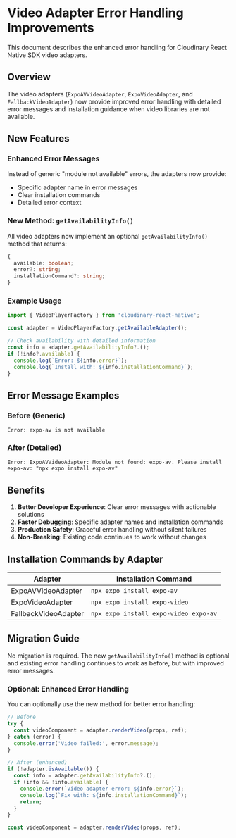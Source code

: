 # Video Adapter Error Handling Improvements

This document describes the enhanced error handling for Cloudinary React Native SDK video adapters.

## Overview

The video adapters (`ExpoAVVideoAdapter`, `ExpoVideoAdapter`, and `FallbackVideoAdapter`) now provide improved error handling with detailed error messages and installation guidance when video libraries are not available.

## New Features

### Enhanced Error Messages

Instead of generic "module not available" errors, the adapters now provide:
- Specific adapter name in error messages
- Clear installation commands
- Detailed error context

### New Method: `getAvailabilityInfo()`

All video adapters now implement an optional `getAvailabilityInfo()` method that returns:

```typescript
{
  available: boolean;
  error?: string;
  installationCommand?: string;
}
```

### Example Usage

```typescript
import { VideoPlayerFactory } from 'cloudinary-react-native';

const adapter = VideoPlayerFactory.getAvailableAdapter();

// Check availability with detailed information
const info = adapter.getAvailabilityInfo?.();
if (!info?.available) {
  console.log(`Error: ${info.error}`);
  console.log(`Install with: ${info.installationCommand}`);
}
```

## Error Message Examples

### Before (Generic)
```
Error: expo-av is not available
```

### After (Detailed)
```
Error: ExpoAVVideoAdapter: Module not found: expo-av. Please install expo-av: "npx expo install expo-av"
```

## Benefits

1. **Better Developer Experience**: Clear error messages with actionable solutions
2. **Faster Debugging**: Specific adapter names and installation commands
3. **Production Safety**: Graceful error handling without silent failures
4. **Non-Breaking**: Existing code continues to work without changes

## Installation Commands by Adapter

| Adapter | Installation Command |
|---------|---------------------|
| ExpoAVVideoAdapter | `npx expo install expo-av` |
| ExpoVideoAdapter | `npx expo install expo-video` |
| FallbackVideoAdapter | `npx expo install expo-video expo-av` |

## Migration Guide

No migration is required. The new `getAvailabilityInfo()` method is optional and existing error handling continues to work as before, but with improved error messages.

### Optional: Enhanced Error Handling

You can optionally use the new method for better error handling:

```typescript
// Before
try {
  const videoComponent = adapter.renderVideo(props, ref);
} catch (error) {
  console.error('Video failed:', error.message);
}

// After (enhanced)
if (!adapter.isAvailable()) {
  const info = adapter.getAvailabilityInfo?.();
  if (info && !info.available) {
    console.error(`Video adapter error: ${info.error}`);
    console.log(`Fix with: ${info.installationCommand}`);
    return;
  }
}

const videoComponent = adapter.renderVideo(props, ref);
```